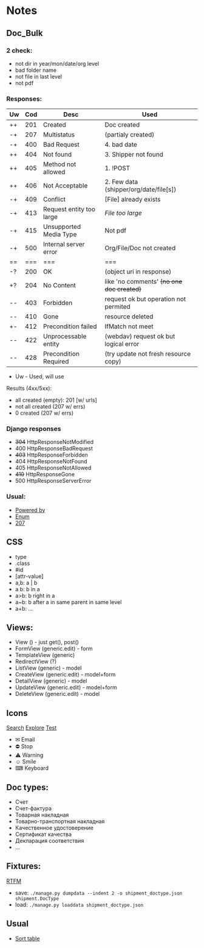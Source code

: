 # Notes


## Doc_Bulk

### 2 check:
- not dir in year/mon/date/org level
- bad <date> folder name
- not file in last level
- not pdf

### Responses:

| Uw | Cod | Desc | Used |
|----| --- | ---- | ---- |
| ++ | 201 | Created | Doc created
| -+ | 207 | Multistatus | (partialy created)
| -+ | 400 | Bad Request | 4. bad date
| ++ | 404 | Not found | 3. Shipper not found
| ++ | 405 | Method not allowed | 1. !POST
| ++ | 406 | Not Acceptable | 2. Few data (shipper/org/date/file[s])
| -+ | 409 | Conflict | [File] already exists
| -+ | 413 | Request entity too large | *File too large*
| -+ | 415 | Unsupported Media Type | Not pdf
| -+ | 500 | Internal server error | Org/File/Doc not created
| == | === | === | ===
| -? | 200 | OK | (object uri in response)
| +? | 204 | No Content | like 'no comments' ~~(no one doc created)~~
| -- | 403 | Forbidden | request ok but operation not permited
| -- | 410 | Gone | resource deleted
| +- | 412 | Precondition failed | IfMatch not meet
| -- | 422 | Unprocessable entity | (webdav) request ok but logical error
| -- | 428 | Precondition Required | (try update not fresh resource copy)

* Uw - Used, will use

Results (4xx/5xx):
- all created (empty): 201 [w/ urls]
- not all created (207 w/ errs)
- 0 created (207 w/ errs)

### Django responses
- ~~304~~ HttpResponseNotModified
- 400 HttpResponseBadRequest
- ~~403~~ HttpResponseForbidden
- 404 HttpResponseNotFound
- 405 HttpResponseNotAllowed
- ~~410~~ HttpResponseGone
- 500 HttpResponseServerError

### Usual:
- [Powered by](https://stackoverflow.com/questions/18051407/update-queryset-in-django-in-following-situation/18052834)
- [Enum](https://docs.python.org/3/library/http.html#http.HTTPStatus)
- [207](https://evertpot.com/http/207-multi-status)

## CSS
- type
- .class
- #id
- [attr-value]
- a,b: a | b
- a b: b in a
- a>b: b right in a
- a~b: b after a in same parent in same level
- a+b: ...

## Views:
- View () - just get(), post()
- FormView (generic.edit) - form
- TemplateView (generic)
- RedirectView (?)
- ListView (generic) - model
- CreateView (generic.edit) - model+form
- DetailView (generic) - model
- UpdateView (generic.edit) - model+form
- DeleteView (generic.edit) - model

## Icons
[Search](https://www.amp-what.com/unicode/search/home)
[Explore](https://www.toptal.com/designers/htmlarrows/)
[Test](https://mothereff.in/html-entities)
- &#9993; Email
- &#9940; Stop
- &#9888; Warning
- &#9786; Smile
- &#9000; Keyboard

## Doc types:
- Счет
- Счет-фактура
- Товарная накладная
- Товарно-транспортная накладная
- Качественное удостоверение
- Сертификат качества
- Декларация соответствия
- &hellip;

## Fixtures:
[RTFM](https://docs.djangoproject.com/en/3.0/howto/initial-data/)
- save: ```./manage.py dumpdata --indent 2 -o shipment_doctype.json shipment.DocType```
- load: ```./manage.py loaddata shipment_doctype.json```

## Usual
- [Sort table](https://www.kryogenix.org/code/browser/sorttable/)

